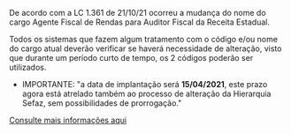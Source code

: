 De acordo com a LC 1.361 de 21/10/21 ocorreu a mudança do nome do cargo Agente Fiscal de Rendas para Auditor Fiscal da Receita Estadual.

Todos os sistemas que fazem algum tratamento com o código e/ou nome do cargo atual deverão verificar se haverá necessidade de alteração, visto que durante um período curto de tempo, os 2 códigos poderão ser utilizados.

- IMPORTANTE:
"a data de implantação será **15/04/2021**, este prazo agora está atrelado também ao processo de alteração da Hierarquia Sefaz, sem possibilidades de prorrogação."


[Consulte mais informações aqui](/Wiki-de-Arquitetura-e-Padrões-do-DTI/Projetos/Alteração-do-nome-do-cargo-do-AFR/Informações-gerais)